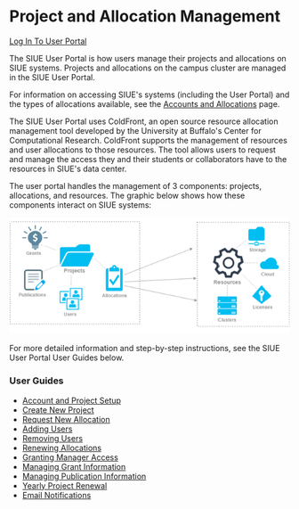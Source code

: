 # Project and Allocation Management <!-- {docsify-ignore-all} -->

[Log In To User Portal](https://coldfront.hpc.siue.edu)

The SIUE User Portal is how users manage their projects and allocations on SIUE systems. Projects and allocations on the campus cluster are managed in the SIUE User Portal.

For information on accessing SIUE's systems (including the User Portal) and the types of allocations available, see the [Accounts and Allocations](accounts_and_allocations.md) page.

The SIUE User Portal uses ColdFront, an open source resource allocation management tool developed by the University at Buffalo's Center for Computational Research. ColdFront supports the management of resources and user allocations to those resources. The tool allows users to request and manage the access they and their students or collaborators have to the resources in SIUE's data center.

The user portal handles the management of 3 components: projects, allocations, and resources. The graphic below shows how these components interact on SIUE systems:

![ColdFront overview](_media/coldfront_overview.png)

For more detailed information and step-by-step instructions, see the SIUE User Portal User Guides below.

### User Guides
- [Account and Project Setup](user_guides/project_and_allocation_management/account_and_project_setup.md)
- [Create New Project](user_guides/project_and_allocation_management/create_new_project.md)
- [Request New Allocation](user_guides/project_and_allocation_management/request_new_allocation.md)
- [Adding Users](user_guides/project_and_allocation_management/adding_users.md)
- [Removing Users](user_guides/project_and_allocation_management/removing_users.md)
- [Renewing Allocations](user_guides/project_and_allocation_management/renewing_allocations.md)
- [Granting Manager Access](user_guides/project_and_allocation_management/granting_manager_access.md)
- [Managing Grant Information](user_guides/project_and_allocation_management/managing_grant_information.md)
- [Managing Publication Information](user_guides/project_and_allocation_management/managing_publication_information.md)
- [Yearly Project Renewal](user_guides/project_and_allocation_management/yearly_project_renewal.md)
- [Email Notifications](user_guides/project_and_allocation_management/email_notifications.md)
<!-- - [Add Billing Information](user_guides/project_and_allocation_management/adding_billing_information.md) -->

